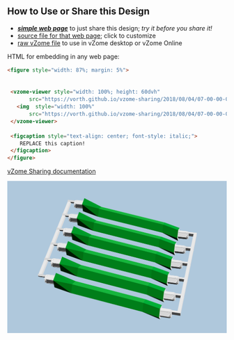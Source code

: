 
## How to Use or Share this Design

 - [***simple web page***](<https://vorth.github.io/vzome-sharing/2018/08/04/07-00-00-000Z-shubin-green-longer/>) to just share this design; *try it before you share it!*
 - [source file for that web page](<https://github.com/vorth/vzome-sharing/edit/main/2018/08/04/07-00-00-000Z-shubin-green-longer/index.md>); click to customize
 - [raw vZome file](<https://raw.githubusercontent.com/vorth/vzome-sharing/main/2018/08/04/07-00-00-000Z-shubin-green-longer/shubin-green-longer.vZome>) to use in vZome desktop or vZome Online
 
 HTML for embedding in any web page:
 ```html
<figure style="width: 87%; margin: 5%">
  
  
  <vzome-viewer style="width: 100%; height: 60dvh" 
        src="https://vorth.github.io/vzome-sharing/2018/08/04/07-00-00-000Z-shubin-green-longer/shubin-green-longer.vZome" >
    <img  style="width: 100%"
        src="https://vorth.github.io/vzome-sharing/2018/08/04/07-00-00-000Z-shubin-green-longer/shubin-green-longer.png" >
  </vzome-viewer>

  <figcaption style="text-align: center; font-style: italic;">
     REPLACE this caption!
  </figcaption>
</figure>

 ```

[vZome Sharing documentation](https://vzome.github.io/vzome/sharing.html#how-it-works)

![Image](<shubin-green-longer.png>)


